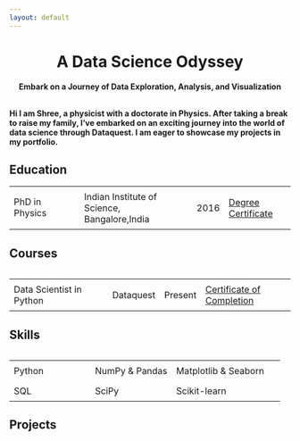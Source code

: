 ```yaml
---
layout: default
---
```

<head>
  <title>Data Science Odyssey</title>
  <style>
    /* CSS code to center the heading */
    .center {
      text-align: center;
    }
    /* CSS code to adjust the font size of the subtitle */
    .p {
      font-size: 22px; /* Change the font size to 14 pixels */
    }
  </style>
</head>
<body>
  <!-- Heading centered using CSS -->
  <h1 class="center">A Data Science Odyssey</h1>
  <!-- Subtitle -->
  <p class="center"><b>Embark on a Journey of Data Exploration, Analysis, and Visualization</b></p>
</body>

<br>

<body><b>Hi I am Shree, a physicist with a doctorate in Physics. After taking a break to raise my family, I’ve embarked on an exciting journey into the world of data science through Dataquest. I am eager to showcase my projects in my portfolio.</b></body>


<h2><b>Education</b></h2>
<table style="border-collapse: collapse; width: 100%;">
  <colgroup>
    <col style="width: 25%;">
    <col style="width: 40%;">
  </colgroup>
  <tbody>
    <tr>
      <td>PhD in Physics</td>
      <td style="padding: 8px;">Indian Institute of Science, Bangalore,India</td>
      <td style="padding: 8px;">2016</td>
      <td style="padding: 8px;"><a href="https://www.linkedin.com/in/bhagyashreeks/">Degree Certificate</a></td>
    </tr>
<table>

<h2><b>Courses</b></h2>
<table style="border-collapse: collapse; width: 100%;">
  <colgroup>
    <col style="width: 35%;">
    <col style="width: 15%;">
  </colgroup>
  <tbody>
    <tr>
      <td style="padding: 8px;">Data Scientist in Python</td>
      <td style="padding: 8px;">Dataquest</td>
      <td style="padding: 8px;">Present</td>
      <td style="padding: 8px;"><a href="https://www.linkedin.com/in/bhagyashreeks/">Certificate of Completion</a></td>
    </tr>
<table>

<h2><b>Skills</b></h2>
<table style="border-collapse: collapse; width: 100%;">
  <colgroup>
    <col style="width: 30%;">
    <col style="width: 30%;">
  </colgroup>
  <tbody>
    <tr>
      <td style="padding: 8px;">Python</td>
      <td style="padding: 8px;">NumPy & Pandas</td>
      <td style="padding: 8px;">Matplotlib & Seaborn</td>
    </tr>
    <tr>
      <td style="padding: 8px;">SQL</td>
      <td style="padding: 8px;">SciPy</td>
      <td style="padding: 8px;">Scikit-learn</td>
    </tr>
  </tbody>
</table>

<h2><b>Projects</b></h2>
